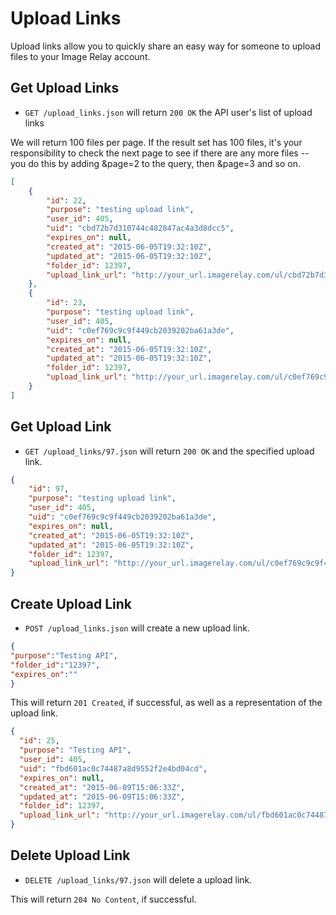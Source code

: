 Upload Links
===========

Upload links allow you to quickly share an easy way for someone to upload files to your Image Relay account.

Get Upload Links
---------------

* `GET /upload_links.json` will return `200 OK` the API user's list of upload links

We will return 100 files per page. If the result set has 100 files, it's your responsibility to check the next page to see if there are any more files -- you do this by adding &page=2 to the query, then &page=3 and so on.

```json
[
    {
        "id": 22,
        "purpose": "testing upload link",
        "user_id": 405,
        "uid": "cbd72b7d310744c482847ac4a3d8dcc5",
        "expires_on": null,
        "created_at": "2015-06-05T19:32:10Z",
        "updated_at": "2015-06-05T19:32:10Z",
        "folder_id": 12397,
        "upload_link_url": "http://your_url.imagerelay.com/ul/cbd72b7d310744c482847ac4a3d8dcc5"
    },
    {
        "id": 23,
        "purpose": "testing upload link",
        "user_id": 405,
        "uid": "c0ef769c9c9f449cb2039202ba61a3de",
        "expires_on": null,
        "created_at": "2015-06-05T19:32:10Z",
        "updated_at": "2015-06-05T19:32:10Z",
        "folder_id": 12397,
        "upload_link_url": "http://your_url.imagerelay.com/ul/c0ef769c9c9f449cb2039202ba61a3de"
    }
]
```

Get Upload Link
--------------

* `GET /upload_links/97.json` will return `200 OK` and the specified upload link.

```json
{
    "id": 97,
    "purpose": "testing upload link",
    "user_id": 405,
    "uid": "c0ef769c9c9f449cb2039202ba61a3de",
    "expires_on": null,
    "created_at": "2015-06-05T19:32:10Z",
    "updated_at": "2015-06-05T19:32:10Z",
    "folder_id": 12397,
    "upload_link_url": "http://your_url.imagerelay.com/ul/c0ef769c9c9f449cb2039202ba61a3de"
}
```

Create Upload Link
-----------------

* `POST /upload_links.json` will create a new upload link.

```json
{
"purpose":"Testing API",
"folder_id":"12397",
"expires_on":""
}
```

This will return `201 Created`, if successful, as well as a representation of the upload link.

```json
{
  "id": 25,
  "purpose": "Testing API",
  "user_id": 405,
  "uid": "fbd601ac0c74487a8d9552f2e4bd04cd",
  "expires_on": null,
  "created_at": "2015-06-09T15:06:33Z",
  "updated_at": "2015-06-09T15:06:33Z",
  "folder_id": 12397,
  "upload_link_url": "http://your_url.imagerelay.com/ul/fbd601ac0c74487a8d9552f2e4bd04cd"
}
```


Delete Upload Link
-----------------

* `DELETE /upload_links/97.json` will delete a upload link.

This will return `204 No Content`, if successful.
